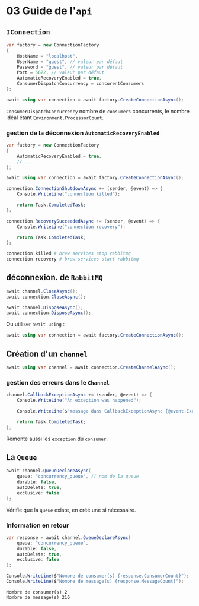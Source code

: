 # 03 Guide de l'`api`

## `IConnection`

```cs
var factory = new ConnectionFactory
{
    HostName = "localhost",
    UserName = "guest", // valeur par défaut
    Password = "guest", // valeur par défaut
    Port = 5672, // valeur par défaut
    AutomaticRecoveryEnabled = true,
    ConsumerDispatchConcurrency = concurentConsumers
};

await using var connection = await factory.CreateConnectionAsync();
```

`ConsumerDispatchConcurrency` nombre de `consumers` concurrents, le nombre idéal étant `Environment.ProcessorCount`.



### gestion de la déconnexion `AutomaticRecoveryEnabled`

```cs
var factory = new ConnectionFactory
{
    AutomaticRecoveryEnabled = true,
    // ...
};
```

```cs
await using var connection = await factory.CreateConnectionAsync();

connection.ConnectionShutdownAsync += (sender, @event) => {
    Console.WriteLine("connection killed");

    return Task.CompletedTask;
};

connection.RecoverySucceededAsync += (sender, @event) => {
    Console.WriteLine("connection recovery");

    return Task.CompletedTask;
};
```

```bash
connection killed # brew services stop rabbitmq
connection recovery # brew services start rabbitmq
```



## déconnexion. de `RabbitMQ`

```cs
await channel.CloseAsync();
await connection.CloseAsync();

await channel.DisposeAsync();
await connection.DisposeAsync();
```

Ou utiliser `await using` :

```cs
await using var connection = await factory.CreateConnectionAsync();
```



## Création d'un `channel`

```cs
await using var channel = await connection.CreateChannelAsync();
```



### gestion des erreurs dans le `Channel`

```cs
channel.CallbackExceptionAsync += (sender, @event) => {
    Console.WriteLine("An exception was happened");

    Console.WriteLine($"message dans CallbackExceptionAsync {@event.Exception.Message}");

    return Task.CompletedTask;
};
```

Remonte aussi les `exception` du `consumer`.

## La `Queue`

```cs
await channel.QueueDeclareAsync(
    queue: "concurrency_queue", // nom de la queue
    durable: false,
    autoDelete: true,
    exclusive: false
);
```

Vérifie que la `queue` existe,  en créé une si nécessaire.



### Information en retour

```cs
var response = await channel.QueueDeclareAsync(
    queue: "concurrency_queue",
    durable: false,
    autoDelete: true,
    exclusive: false
);

Console.WriteLine($"Nombre de consumer(s) {response.ConsumerCount}");
Console.WriteLine($"Nombre de message(s) {response.MessageCount}");
```

```
Nombre de consumer(s) 2
Nombre de message(s) 216
```

